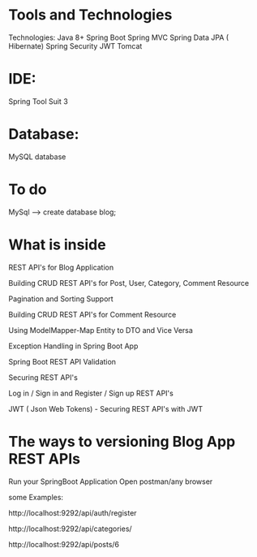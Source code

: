 
# Tools and Technologies

Technologies:
Java 8+
Spring Boot
Spring MVC
Spring Data JPA ( Hibernate)
Spring Security
JWT
Tomcat

# IDE:
Spring Tool Suit 3

# Database:
MySQL database

# To do
MySql --> create database blog;

# What is inside

REST API's  for Blog Application

Building CRUD REST API's for Post, User, Category, Comment Resource

Pagination and Sorting Support

Building CRUD REST API's for Comment Resource

Using ModelMapper-Map Entity to DTO and Vice Versa

Exception Handling in Spring Boot App

Spring Boot REST API Validation

Securing REST API's

Log in / Sign in and Register / Sign up REST API's

JWT ( Json Web Tokens) - Securing REST API's with JWT


# The ways to versioning Blog App REST APIs

Run your SpringBoot Application 
Open postman/any browser 

some Examples: 

http://localhost:9292/api/auth/register

http://localhost:9292/api/categories/

http://localhost:9292/api/posts/6

